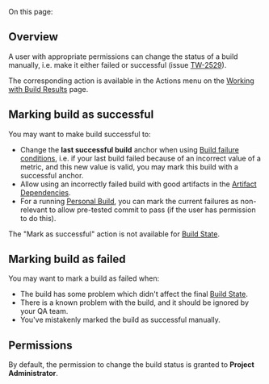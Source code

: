 [//]: # (title: Changing Build Status Manually)
[//]: # (auxiliary-id: Changing Build Status Manually)


On this page:

<tag-list of="chapter" mode="tree" depth="4"/>

## Overview

A user with appropriate permissions can change the status of a build manually, i.e. make it either failed or successful (issue [TW-2529](http://youtrack.jetbrains.com/issue/TW-2529)).

The corresponding action is available in the Actions menu on the [Working with Build Results](working-with-build-results.md) page.


## Marking build as successful

You may want to make build successful to:
	
* Change the __last successful build__ anchor when using [Build failure conditions](build-failure-conditions.md), i.e. if your last build failed because of an incorrect value of a metric, and this new value is valid, you may mark this build with a successful anchor.
* Allow using an incorrectly failed build with good artifacts in the [Artifact Dependencies](artifact-dependencies.md).
* For a running [Personal Build](personal-build.md), you can mark the current failures as non\-relevant to allow pre\-tested commit to pass (if the user has permission to do this).

The "Mark as successful" action is not available for [Build State](build-state.md).

## Marking build as failed

You may want to mark a build as failed when:

* The build has some problem which didn't affect the final [Build State](build-state.md).
* There is a known problem with the build, and it should be ignored by your QA team.
* You've mistakenly marked the build as successful manually.

## Permissions


By default, the permission to change the build status is granted to __Project Administrator__. 
